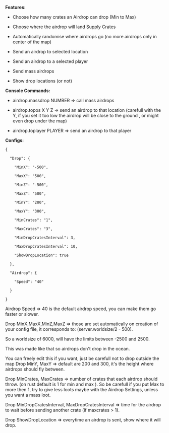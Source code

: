 **Features:**

- Choose how many crates an Airdrop can drop (Min to Max)

- Choose where the airdrop will land Supply Crates

- Automatically randomise where airdrops go (no more airdrops only in center of the map)

- Send an airdrop to selected location

- Send an airdrop to a selected player

- Send mass airdrops

- Show drop locations (or not)

**Console Commands:**

- airdrop.massdrop NUMBER => call mass airdrops

- airdrop.topos X Y Z => send an airdrop to that location (carefull with the Y, if you set it too low the airdrop will be close to the ground , or might even drop under the map)

- airdrop.toplayer PLAYER => send an airdrop to that player

**Configs:**

````
{

  "Drop": {

    "MinX": "-500",

    "MaxX": "500",

    "MinZ": "-500",

    "MaxZ": "500",

    "MinY": "200",

    "MaxY": "300",

    "MinCrates": "1",

    "MaxCrates": "3",

    "MinDropCratesInterval": 3,

    "MaxDropCratesInterval": 10,

    "ShowDropLocation": true

  },

  "Airdrop": {

    "Speed": "40"

  }

}
````

Airdrop Speed => 40 is the default airdrop speed, you can make them go faster or slower.


Drop MinX,MaxX,MinZ,MaxZ => those are set automatically on creation of your config file, it corresponds to: (server.worldsize/2 - 500).

So a worldsize of 6000, will have the limits between -2500 and 2500.

This was made like that so airdrops don't drop in the ocean.

You can freely edit this if you want, just be carefull not to drop outside the map 
Drop MinY, MaxY => default are 200 and 300, it's the height where airdrops should fly between.


Drop MinCrates, MaxCrates => number of crates that each airdrop should throw. (on rust default is 1 for min and max ). So be carefull if you put Max to more then 1, try to give less loots maybe with the Airdrop Settings, unless you want a mass loot.


Drop MinDropCratesInterval, MaxDropCratesInterval => time for the airdrop to wait before sending another crate (if maxcrates > 1).


Drop ShowDropLocation => everytime an airdrop is sent, show where it will drop.